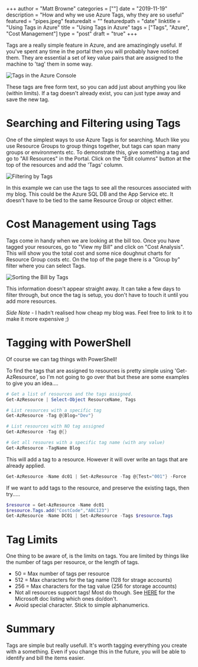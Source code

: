 +++
author = "Matt Browne"
categories = [""]
date = "2019-11-19"
description = "How and why we use Azure Tags, why they are so useful"
featured = "pipes.jpeg"
featuredalt = ""
featuredpath = "date"
linktitle = "Using Tags in Azure"
title = "Using Tags in Azure"
tags = ["Tags", "Azure", "Cost Management"]
type = "post"
draft = "true"
+++


Tags are a really simple feature in Azure, and are amazingingly useful. If you've spent any time in the portal then you will probably have noticed them.  They are essential a set of key value pairs that are assigned to the machine to 'tag' them in some way.

![Tags in the Azure Console](/img/2019/11/Tags01.jpg "What tags look like in the console")

These tags are free form text, so you can add just about anything you like (within limits). If a tag doesn't already exist, you can just type away and save the new tag.

# Searching and Filtering using Tags

One of the simplest ways to use Azure Tags is for searching. Much like you use Resource Groups to group things together, but tags can span many groups or environments etc.  To demonstrate this, give something a tag and go to "All Resources" in the Portal.  Click on the "Edit columns" button at the top of the resources and add the 'Tags' column.  

![Filtering by Tags](/img/2019/11/Tags02.jpg "We can filter All Resources using Tags")

In this example we can use the tags to see all the resources associated with my blog.  This could be the Azure SQL DB and the App Service etc.  It doesn't have to be tied to the same Resource Group or object either.

# Cost Management using Tags

Tags come in handy when we are looking at the bill too.  Once you have tagged your resources, go to "View my Bill" and click on "Cost Analysis".  This will show you the total cost and some nice doughnut charts for Resource Group costs etc.  On the top of the page there is a "Group by" filter where you can select Tags.

![Sorting the Bill by Tags](/img/2019/11/Tags03.jpg "We can filter the bill using Tags too!")

This information doesn't appear straight away.  It can take a few days to filter through, but once the tag is setup, you don't have to touch it until you add more resources.

*Side Note* - I hadn't realised how cheap my blog was.  Feel free to link to it to make it more expensive ;)

# Tagging with PowerShell

Of course we can tag things with PowerShell! 

To find the tags that are assigned to resources is pretty simple using 'Get-AzResource', so I'm not going to go over that but these are some examples to give you an idea....

```PowerShell
# Get a list of resources and the tags assigned.
Get-AzResource | Select-Object ResourceName, Tags

# List resources with a specific tag
Get-AzResource -Tag @{Blog="Dev"}

# List resources with NO tag assigned
Get-AzResource -Tag @{}

# Get all resoures with a specific tag name (with any value)
Get-AzResource -TagName Blog
```

This will add a tag to a resource.  However it will over write an tags that are already applied.
```PowerShell
Get-AzResource -Name dc01 | Set-AzResource -Tag @{Test="001"} -Force
```

If we want to add tags to the resource, and preserve the existing tags, then try.....
```Powershell
$resource = Get-AzResource -Name dc01
$resource.Tags.add("CostCode","ABC123") 
Get-AzResource -Name DC01 | Set-AzResource -Tags $resource.Tags  
```

# Tag Limits

One thing to be aware of, is the limits on tags.  You are limited by things like the number of tags per resource, or the length of tags.

- 50 = Max number of tags per resource 
- 512 = Max characters for the tag name (128 for strage accounts)
- 256 = Max characters for the tag value (256 for storage accounts)
- Not all resources support tags!  Most do though.  See [HERE](https://docs.microsoft.com/en-us/azure/azure-resource-manager/tag-support) for the Microsoft doc listing which ones do/don't.
- Avoid special character.  Stick to simple alphanumerics.

# Summary
Tags are simple but really usefull.  It's worth tagging everything you create with a something.  Even if you change this in the future, you will be able to identify and bill the items easier.

